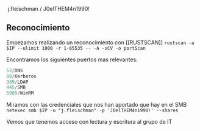 j.fleischman / J0elTHEM4n1990!
## Reconocimiento
Empezamos realizando un reconocimiento con [[RUSTSCAN]]
`rustscan -a $IP --ulimit 1000 -r 1-65535 -- -A -sCV -o portScan`

Encontramos los siguientes puertos mas relevantes:
```js
53/DNS
88/Kerberos
389/LDAP
445/SMB
5985/WinRM
```

Miramos con las credenciales que nos han aportado que hay en el SMB
`netexec smb $IP -u "j.fleischman" -p 'J0elTHEM4n1990!' --shares`

Vemos que tenemos acceso con lectura y escritura al grupo de IT

